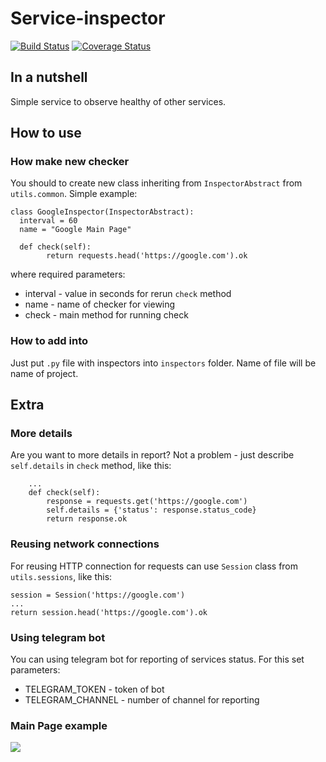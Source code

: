 # Service-inspector

[![Build Status](https://travis-ci.org/Seleznev-nvkz/service-inspector.svg?branch=master)](https://travis-ci.org/Seleznev-nvkz/service-inspector)   [![Coverage Status](https://coveralls.io/repos/github/Seleznev-nvkz/service-inspector/badge.svg?branch=master)](https://coveralls.io/github/Seleznev-nvkz/service-inspector?branch=master)
  
## In a nutshell  
Simple service to observe healthy of other services.

## How to use  
### How make new checker
You should to create new class inheriting from `InspectorAbstract` from `utils.common`. Simple example:
```
class GoogleInspector(InspectorAbstract):  
  interval = 60  
  name = "Google Main Page"  
  
  def check(self):  
        return requests.head('https://google.com').ok
```
where required parameters:
* interval - value in seconds for rerun `check` method
* name - name of checker for viewing
* check - main method for running check

### How to add into 

Just put `.py` file with inspectors into `inspectors` folder. Name of file will be name of project. 

## Extra
### More details
Are you want to more details in report? Not a problem - just describe `self.details` in `check` method, like this:
```
    ...
    def check(self):
        response = requests.get('https://google.com')
        self.details = {'status': response.status_code}
        return response.ok
```
### Reusing network connections
For reusing HTTP connection for requests can use `Session` class from `utils.sessions`, like this:
```
session = Session('https://google.com')
...
return session.head('https://google.com').ok
```
### Using telegram bot
You can using telegram bot for reporting of services status. For this set parameters:
* TELEGRAM_TOKEN - token of bot
* TELEGRAM_CHANNEL - number of channel for reporting
### Main Page example
![](https://image.ibb.co/iyczj9/Screen_Shot_2018_09_29_at_11_19_54.png)